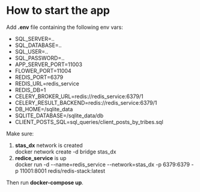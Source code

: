# How to start the app

Add **.env** file containing the following env vars:
- SQL_SERVER=..
- SQL_DATABASE=..
- SQL_USER=..
- SQL_PASSWORD=..
- APP_SERVER_PORT=11003
- FLOWER_PORT=11004
- REDIS_PORT=6379
- REDIS_URL=redis_service
- REDIS_DB=1
- CELERY_BROKER_URL=redis://redis_service:6379/1
- CELERY_RESULT_BACKEND=redis://redis_service:6379/1
- DB_HOME=/sqlite_data
- SQLITE_DATABASE=/sqlite_data/db
- CLIENT_POSTS_SQL=sql_queries/client_posts_by_tribes.sql

Make sure:
1. <b>stas_dx</b> network is created<br>
    docker network create -d bridge stas_dx
2. <b>redice_service</b> is up<br>
    docker run -d --name=redis_service --network=stas_dx -p 6379:6379 -p 11001:8001 redis/redis-stack:latest

Then run <b>docker-compose up</b>.